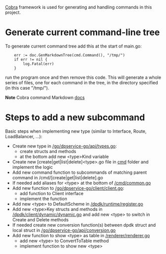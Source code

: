 [Cobra](https://github.com/spf13/cobra) framework is used for generating and handling commands in this project.

# Generate current command-line tree
To generate current command tree add this at the start of main.go:
```
	err := doc.GenMarkdownTree(cmd.Command(), "/tmp/")
	if err != nil {
		log.Fatal(err)
	}
```
run the program once and then remove this code.
This will generate a whole series of files, one for each command in the tree, in the directory specified (in this case "/tmp/").

**Note** Cobra command Markdown [docs](https://github.com/spf13/cobra/blob/main/doc/md_docs.md)


# Steps to add a new subcommand
Basic steps when implementing new type (similar to Interface, Route, LoadBalancer, ...):
- Create new type in [/go/dpservice-go/api/types.go](/go/dpservice-go/api/types.go):
    - create structs and methods
	- at the bottom add new \<type\>Kind variable
- Create new [create|get|list|delete]\<type\>.go file in [cmd](../../cmd/) folder and implement the logic
- Add new command function to subcommands of matching parent command in /cmd/[create|get|list|delete].go
- If needed add aliases for \<type\> at the bottom of [/cmd/common.go](../../cmd/common.go)
- Add new function to [/go/dpservice-go/client/client.go](/go/dpservice-go/client/client.go):
    - add function to Client interface
    - implement the function
- Add new \<type\> to DefaultScheme in [/dpdk/runtime/register.go](../../dpdk/runtime/register.go)
- Add new \<type\>Key structs and methods in [/dpdk/client/dynamic/dynamic.go](../../dpdk/client/dynamic/dynamic.go) and add new \<type\> to switch in Create and Delete methods
- If needed create new conversion function(s) between dpdk struct and local struct in [/go/dpservice-go/api/conversion.go](/go/dpservice-go/api/conversion.go)
- Add new function to show \<type\> as table in [/renderer/renderer.go](../../renderer/renderer.go)
    - add new \<type\> to ConvertToTable method
    - implement function to show new \<type\>
